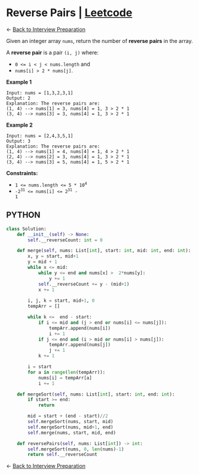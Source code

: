 # Reverse Pairs | [Leetcode](https://leetcode.com/problems/reverse-pairs/)

&larr; [Back to Interview Preparation](../InterviewPreparation.md)

Given an integer array <code>nums</code>, return the number of **reverse pairs** in the array.

A **reverse pair** is a pair <code>(i, j)</code> where:

- <code>0 <= i < j < nums.length</code> and
- <code>nums[i] > 2 * nums[j]</code>.

**Example 1**

```
Input: nums = [1,3,2,3,1]
Output: 2
Explanation: The reverse pairs are:
(1, 4) --> nums[1] = 3, nums[4] = 1, 3 > 2 * 1
(3, 4) --> nums[3] = 3, nums[4] = 1, 3 > 2 * 1
```
**Example 2**

```
Input: nums = [2,4,3,5,1]
Output: 3
Explanation: The reverse pairs are:
(1, 4) --> nums[1] = 4, nums[4] = 1, 4 > 2 * 1
(2, 4) --> nums[2] = 3, nums[4] = 1, 3 > 2 * 1
(3, 4) --> nums[3] = 5, nums[4] = 1, 5 > 2 * 1
```

**Constraints:**

- <code>1 <= nums.length <= 5 * 10<sup>4</sup></code>
- <code>-2<sup>31</sup> <= nums[i] <= 2<sup>31</sup> - 1</code>


## PYTHON

```python
class Solution:
    def __init__(self) -> None:
        self.__reverseCount: int = 0

    def merge(self, nums: List[int], start: int, mid: int, end: int):         
        x, y = start, mid+1
        y = mid + 1
        while x <= mid:
            while y <= end and nums[x] >  2*nums[y]:
                y += 1
            self.__reverseCount += y - (mid+1)
            x += 1
        
        i, j, k = start, mid+1, 0
        tempArr = []

        while k <=  end - start:
            if i <= mid and (j > end or nums[i] <= nums[j]):
                tempArr.append(nums[i])
                i += 1
            if j <= end and (i > mid or nums[i] > nums[j]):
                tempArr.append(nums[j])
                j += 1
            k += 1

        i = start
        for a in range(len(tempArr)):
            nums[i] = tempArr[a]
            i += 1         

    def mergeSort(self, nums: List[int], start: int, end: int):
        if start >= end:
            return

        mid = start + (end - start)//2
        self.mergeSort(nums, start, mid)
        self.mergeSort(nums, mid+1, end)
        self.merge(nums, start, mid, end)

    def reversePairs(self, nums: List[int]) -> int:
        self.mergeSort(nums, 0, len(nums)-1)
        return self.__reverseCount
```

&larr; [Back to Interview Preparation](../InterviewPreparation.md)